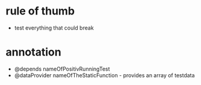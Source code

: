 # rule of thumb

* test everything that could break

# annotation

* @depends nameOfPositivRunningTest
* @dataProvider nameOfTheStaticFunction - provides an array of testdata
